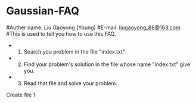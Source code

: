# Gaussian-FAQ

#Auther name: Liu Gaoyong (Young)
#E-mail: liugaoyong_88@163.com
#This is used to tell you how to use this FAQ.
- 1. Search you problem in the file "index.txt"
-	2. Find your problem's solution in the file whose name "index.txt" give you.
-	3. Read that file and solve your problem.

Create file 1

